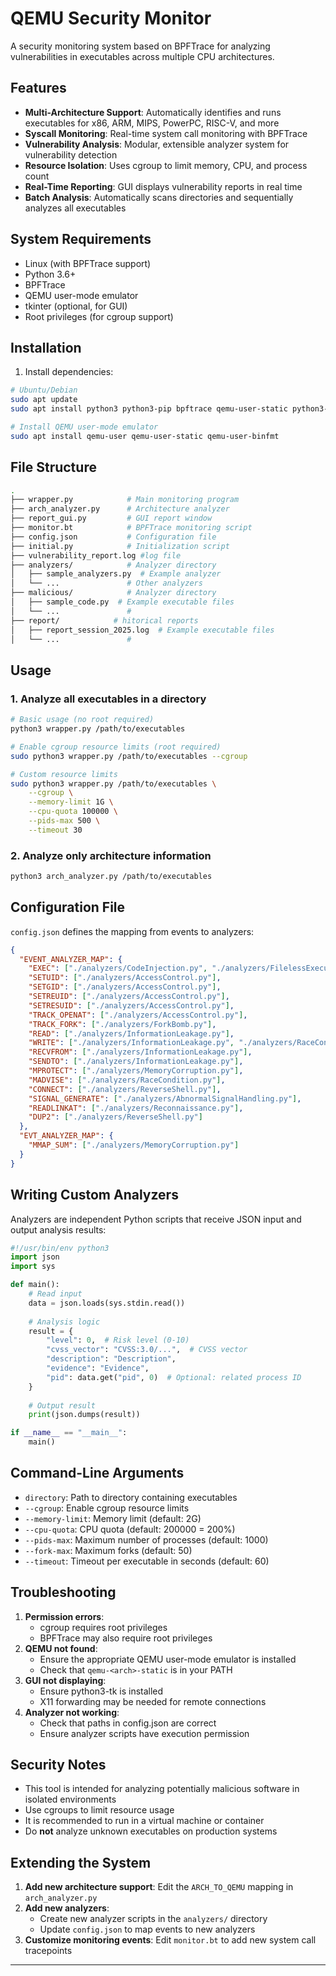 # QEMU Security Monitor

A security monitoring system based on BPFTrace for analyzing vulnerabilities in executables across multiple CPU architectures.

## Features

- **Multi-Architecture Support**: Automatically identifies and runs executables for x86, ARM, MIPS, PowerPC, RISC-V, and more
- **Syscall Monitoring**: Real-time system call monitoring with BPFTrace
- **Vulnerability Analysis**: Modular, extensible analyzer system for vulnerability detection
- **Resource Isolation**: Uses cgroup to limit memory, CPU, and process count
- **Real-Time Reporting**: GUI displays vulnerability reports in real time
- **Batch Analysis**: Automatically scans directories and sequentially analyzes all executables

## System Requirements

- Linux (with BPFTrace support)
- Python 3.6+
- BPFTrace
- QEMU user-mode emulator
- tkinter (optional, for GUI)
- Root privileges (for cgroup support)

## Installation

1. Install dependencies:

```bash
# Ubuntu/Debian
sudo apt update
sudo apt install python3 python3-pip bpftrace qemu-user-static python3-tk

# Install QEMU user-mode emulator
sudo apt install qemu-user qemu-user-static qemu-user-binfmt
```



## File Structure

```bash
.
├── wrapper.py            # Main monitoring program
├── arch_analyzer.py      # Architecture analyzer
├── report_gui.py         # GUI report window
├── monitor.bt            # BPFTrace monitoring script
├── config.json           # Configuration file
├── initial.py            # Initialization script
├── vulnerability_report.log #log file
├── analyzers/            # Analyzer directory
│   ├── sample_analyzers.py  # Example analyzer
│   └── ...               # Other analyzers
├── malicious/            # Analyzer directory
│   ├── sample_code.py  # Example executable files
│   └── ...               # 
├── report/            # hitorical reports
│   ├── report_session_2025.log  # Example executable files
│   └── ...               # 
```

## Usage

### 1. Analyze all executables in a directory

```bash
# Basic usage (no root required)
python3 wrapper.py /path/to/executables

# Enable cgroup resource limits (root required)
sudo python3 wrapper.py /path/to/executables --cgroup

# Custom resource limits
sudo python3 wrapper.py /path/to/executables \
    --cgroup \
    --memory-limit 1G \
    --cpu-quota 100000 \
    --pids-max 500 \
    --timeout 30
```

### 2. Analyze only architecture information

```bash
python3 arch_analyzer.py /path/to/executables
```

## Configuration File

`config.json` defines the mapping from events to analyzers:

```json
{
  "EVENT_ANALYZER_MAP": {
    "EXEC": ["./analyzers/CodeInjection.py", "./analyzers/FilelessExecution.py"],
    "SETUID": ["./analyzers/AccessControl.py"],
    "SETGID": ["./analyzers/AccessControl.py"],
    "SETREUID": ["./analyzers/AccessControl.py"],
    "SETRESUID": ["./analyzers/AccessControl.py"],
    "TRACK_OPENAT": ["./analyzers/AccessControl.py"],
    "TRACK_FORK": ["./analyzers/ForkBomb.py"],
    "READ": ["./analyzers/InformationLeakage.py"],
    "WRITE": ["./analyzers/InformationLeakage.py", "./analyzers/RaceCondition.py"],
    "RECVFROM": ["./analyzers/InformationLeakage.py"],
    "SENDTO": ["./analyzers/InformationLeakage.py"],
    "MPROTECT": ["./analyzers/MemoryCorruption.py"],
    "MADVISE": ["./analyzers/RaceCondition.py"],
    "CONNECT": ["./analyzers/ReverseShell.py"],
    "SIGNAL_GENERATE": ["./analyzers/AbnormalSignalHandling.py"],
    "READLINKAT": ["./analyzers/Reconnaissance.py"],
    "DUP2": ["./analyzers/ReverseShell.py"]
  },
  "EVT_ANALYZER_MAP": {
    "MMAP_SUM": ["./analyzers/MemoryCorruption.py"]
  }
}
```

## Writing Custom Analyzers

Analyzers are independent Python scripts that receive JSON input and output analysis results:

```python
#!/usr/bin/env python3
import json
import sys

def main():
    # Read input
    data = json.loads(sys.stdin.read())
    
    # Analysis logic
    result = {
        "level": 0,  # Risk level (0-10)
        "cvss_vector": "CVSS:3.0/...",  # CVSS vector
        "description": "Description",
        "evidence": "Evidence",
        "pid": data.get("pid", 0)  # Optional: related process ID
    }
    
    # Output result
    print(json.dumps(result))

if __name__ == "__main__":
    main()
```

## Command-Line Arguments

- `directory`: Path to directory containing executables
- `--cgroup`: Enable cgroup resource limits
- `--memory-limit`: Memory limit (default: 2G)
- `--cpu-quota`: CPU quota (default: 200000 = 200%)
- `--pids-max`: Maximum number of processes (default: 1000)
- `--fork-max`: Maximum forks (default: 50)
- `--timeout`: Timeout per executable in seconds (default: 60)

## Troubleshooting

1. **Permission errors**:
   - cgroup requires root privileges
   - BPFTrace may also require root privileges
2. **QEMU not found**:
   - Ensure the appropriate QEMU user-mode emulator is installed
   - Check that `qemu-<arch>-static` is in your PATH
3. **GUI not displaying**:
   - Ensure python3-tk is installed
   - X11 forwarding may be needed for remote connections
4. **Analyzer not working**:
   - Check that paths in config.json are correct
   - Ensure analyzer scripts have execution permission

## Security Notes

- This tool is intended for analyzing potentially malicious software in isolated environments
- Use cgroups to limit resource usage
- It is recommended to run in a virtual machine or container
- Do **not** analyze unknown executables on production systems

## Extending the System

1. **Add new architecture support**:
    Edit the `ARCH_TO_QEMU` mapping in `arch_analyzer.py`
2. **Add new analyzers**:
   - Create new analyzer scripts in the `analyzers/` directory
   - Update `config.json` to map events to new analyzers
3. **Customize monitoring events**:
    Edit `monitor.bt` to add new system call tracepoints

------
